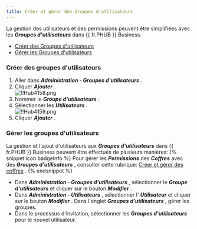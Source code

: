 ```yaml
---
title: Créer et gérer des Groupes d'utilisateurs
---
```

La gestion des utilisateurs et des permissions peuvent être simplifiées avec les ***Groupes d'utilisateurs*** dans {{ fr.PHUB }} Business.  

* [Créer des Groupes d'utilisateurs](#créer-des-groupes-dutilisateurs) 
* [Gérer les Groupes d'utilisateurs](#gérer-les-groupes-dutilisateurs)  

### Créer des groupes d'utilisateurs 

1. Aller dans ***Administration - Groupes d'utilisateurs*** . 
1. Cliquer ***Ajouter*** .  
![!!Hub4158.png](/img/fr/hub/Hub4158.png) 
1. Nommer le ***Groupe d'utilisateurs*** . 
1. Sélectionner les ***Utilisateurs*** .  
![!!Hub4159.png](/img/fr/hub/Hub4159.png) 
1. Cliquer ***Ajouter*** . 

### Gérer les groupes d'utilisateurs 

La gestion et l'ajout d'utilisateurs aux ***Groupes d'utilisateurs*** dans {{ fr.PHUB }} Business peuvent être effectués de plusieurs manières: 
{% snippet icon.badgeInfo %} 
Pour gérer les ***Permissions*** des ***Coffres*** avec des ***Groupes d'utilisateurs*** , consulter cette rubrique: [Créer et gérer des coffres](/fr/hub/web-interface/hub-overview/administration/management/vaults/create-manage-vaults/) . 
{% endsnippet %}
 
* Dans ***Administration - Groupes d'utilisateurs*** , sélectionner le ***Groupe d'utilisateurs*** et cliquer sur le bouton ***Modifier*** . 
* Dans ***Administration - Utilisateurs*** , sélectionner l' ***Utilisateur*** et cliquer sur le bouton ***Modifier*** . Dans l'onglet ***Groupes d'utilisateurs*** , gérer les groupes. 
* Dans le processus d'invitation, sélectionner les ***Groupes d'utilisateurs*** pour le nouvel utilisateur. 


